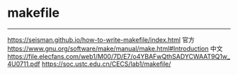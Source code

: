 # makefile



---
https://seisman.github.io/how-to-write-makefile/index.html
官方 https://www.gnu.org/software/make/manual/make.html#Introduction
中文 https://file.elecfans.com/web1/M00/7D/E7/o4YBAFwQthSADYCWAAT9Q1w_4U0711.pdf
https://soc.ustc.edu.cn/CECS/lab1/makefile/

